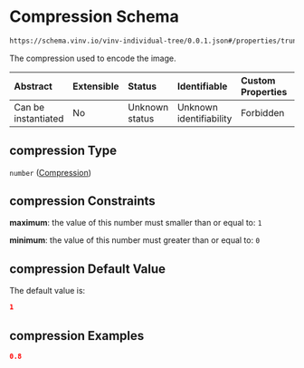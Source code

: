 # Compression Schema

```txt
https://schema.vinv.io/vinv-individual-tree/0.0.1.json#/properties/trunk/properties/image_trunk/properties/compression
```

The compression used to encode the image.

| Abstract            | Extensible | Status         | Identifiable            | Custom Properties | Additional Properties | Access Restrictions | Defined In                                                                                                              |
| :------------------ | :--------- | :------------- | :---------------------- | :---------------- | :-------------------- | :------------------ | :---------------------------------------------------------------------------------------------------------------------- |
| Can be instantiated | No         | Unknown status | Unknown identifiability | Forbidden         | Allowed               | none                | [dereferenced.doc.json\*](../../../../../vinv-schemas/vinv-tree/out/0.0.1/dereferenced.doc.json "open original schema") |

## compression Type

`number` ([Compression](dereferenced-properties-trunk-properties-image-of-the-trunk-properties-compression.md))

## compression Constraints

**maximum**: the value of this number must smaller than or equal to: `1`

**minimum**: the value of this number must greater than or equal to: `0`

## compression Default Value

The default value is:

```json
1
```

## compression Examples

```json
0.8
```
